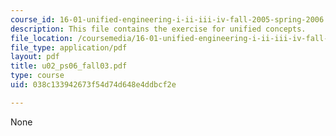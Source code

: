 ```yaml
---
course_id: 16-01-unified-engineering-i-ii-iii-iv-fall-2005-spring-2006
description: This file contains the exercise for unified concepts.
file_location: /coursemedia/16-01-unified-engineering-i-ii-iii-iv-fall-2005-spring-2006/038c133942673f54d74d648e4ddbcf2e_u02_ps06_fall03.pdf
file_type: application/pdf
layout: pdf
title: u02_ps06_fall03.pdf
type: course
uid: 038c133942673f54d74d648e4ddbcf2e

---
```

None